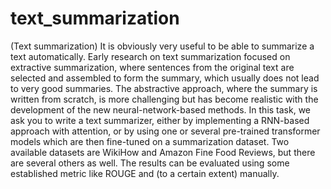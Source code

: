 # text_summarization

(Text summarization) It is obviously very useful to be able to summarize a text automatically.
Early research on text summarization focused on extractive summarization, where sentences
from the original text are selected and assembled to form the summary, which usually does
not lead to very good summaries. The abstractive approach, where the summary is written
from scratch, is more challenging but has become realistic with the development of the new
neural-network-based methods. In this task, we ask you to write a text summarizer, either
by implementing a RNN-based approach with attention, or by using one or several pre-trained
transformer models which are then fine-tuned on a summarization dataset. Two available
datasets are WikiHow and Amazon Fine Food Reviews, but there are several others as well.
The results can be evaluated using some established metric like ROUGE and (to a certain
extent) manually.